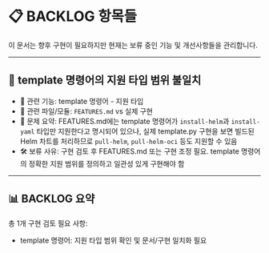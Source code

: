 # 📋 BACKLOG 항목들

이 문서는 향후 구현이 필요하지만 현재는 보류 중인 기능 및 개선사항들을 관리합니다.

______________________________________________________________________

## 🚨 template 명령어의 지원 타입 범위 불일치

- 📌 관련 기능: template 명령어 - 지원 타입
- 📁 관련 파일/모듈: `FEATURES.md` vs 실제 구현
- 📎 문제 요약: FEATURES.md에는 template 명령어가 `install-helm`과 `install-yaml` 타입만 지원한다고 명시되어 있으나, 실제 template.py 구현을 보면 빌드된 Helm
  차트를 처리하므로 `pull-helm`, `pull-helm-oci` 등도 지원할 수 있음
- 🛠️ 보류 사유: 구현 검토 후 FEATURES.md 또는 구현 조정 필요. template 명령어의 정확한 지원 범위를 정의하고 일관성 있게 구현해야 함

______________________________________________________________________

## 📊 BACKLOG 요약

총 1개 구현 검토 필요 사항:

- template 명령어: 지원 타입 범위 확인 및 문서/구현 일치화 필요
